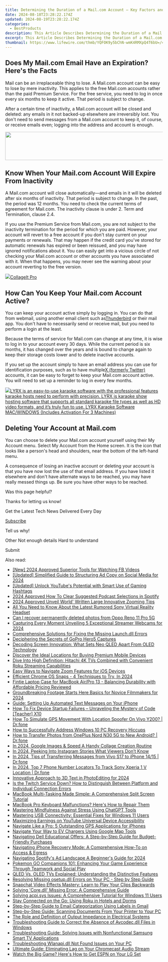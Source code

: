 ```yaml
---
title: Determining the Duration of a Mail.com Account – Key Factors and Lifespan.
date: 2024-08-18T23:28:22.174Z
updated: 2024-08-19T23:28:22.174Z
categories:
  - BestProducts
description: This Article Describes Determining the Duration of a Mail.com Account – Key Factors and Lifespan.
excerpt: This Article Describes Determining the Duration of a Mail.com Account – Key Factors and Lifespan.
thumbnail: https://www.lifewire.com/thmb/YQFOK9y5bChN-wmK4RMXpQ4T6bU=/400x300/filters:no_upscale():max_bytes(150000):strip_icc():format(webp)/the-windows-10-notification-center-what-it-is-and-how-to-use-it-4150756-2691e67d378e45f4875c059230b007d7.png
---
```


## Does My Mail.com Email Have an Expiration? Here's the Facts
 Mail can be an irreplaceable thing to lose. A Mail.com account can be easy to lose by mere inactivity. This applies to the free Mail.com accounts rather than the paid Premium Service. For the free service, you need to log in once every six months to keep it active. That period is subject to change.

 After a certain time of inactivity, a Mail.com account will be closed and deleted: any emails in it not backed-up elsewhere are irreversibly lost. You don't need to send messages from a Mail.com account to keep it, of course, or receive emails even; logging into the address and account is enough.

<!-- affiliate ads begin -->
<a href="https://zonlipartnershipprogram.pxf.io/c/5597632/1596691/17882" target="_top" id="1596691"><img src="//a.impactradius-go.com/display-ad/17882-1596691" border="0" alt="" width="728" height="90"/></a><img height="0" width="0" src="https://imp.pxf.io/i/5597632/1596691/17882" style="position:absolute;visibility:hidden;" border="0" />
<!-- affiliate ads end -->
## Know When Your Mail.com Account Will Expire From Inactivity

 A Mail.com account will close automatically—and emails in it will be deleted after six months of inactivity. That period is subject to change. In the past, the period was 12 months. You need to check the current terms of agreement for Mail.com. The inactivity clause is under 2\. Term and Termination, clause 2.4.

 If you use the Premium Service from Mail.com, you are not subject to the inactivity termination for the period for which you are paid. However, your account will revert to a free account if you don't stay current on your payments or renewals. That may happen if the credit card you've stored for automatic renewals has expired or been reissued, and you may have ignored notifications about it. You can easily get into a vicious circle of not checking your Mail.com account or other accounts you have associated with it. When that happens, you may never see the warning about your account reverting to the free version.

<!-- affiliate ads begin -->
<a href="https://secure.2checkout.com/order/checkout.php?PRODS=4530091&QTY=1&AFFILIATE=108875&CART=1"><img src="https://www.pearlmountainsoft.com/n_img/product/cit_win/banScrn.jpg" border="0">CollageIt Pro</a>
<!-- affiliate ads end -->
## How Can You Keep Your Mail.com Account Active?

 You can keep your account active simply by logging in. You can do that from webmail, using another email client such as[Thunderbird](https://www.lifewire.com/mozilla-thunderbird-review-1173071) or their mail app. You don't have to necessarily send or receive mail, but you need to perform a login at the least.

 Because the terms of service for Mail.com can change at any time, it is wise to log in to your account every 30 days. While the current period is six months, it has changed over the years and is bound to change again to keep their storage costs lower and to delete inactive accounts.

 If you set up the account simply to have an email address you can use for identification purposes, such as to have multiple[X (formerly Twitter)](https://www.lifewire.com/what-exactly-is-twitter-2483331) accounts, it can be easy to forget to keep your Mail.com account active. You will need to set up a reminder to log in every few months.

<!-- affiliate ads begin -->
<a href="https://shop.pcdj.com/order/checkout.php?PRODS=4698998&QTY=1&AFFILIATE=108875&CART=1"> <img src="https://secure.avangate.com/images/merchant/47f4b6321e9fd8e8f7326a6adc1a7c1e/products/MacBook_Pro_lyrx-withsinger-tv.png" border="0">LYRX is an easy-to-use karaoke software with the professional features karaoke hosts need to perform with precision. LYRX is karaoke show hosting software that supports all standard karaoke file types as well as HD video formats, and it’s truly fun to use. 
LYRX Karaoke Software MAC/WINDOWS (Includes Activation For 3 Machines)</a>
<!-- affiliate ads end -->
## Deleting Your Account at Mail.com

 You can choose to delete your Mail.com account yourself using their My Account menu. Select My Account from the Home screen. It is the icon that looks like a person's head and shoulders, near the bottom of the left-hand menu.

 A consequence of losing an inactive account or deleting your account is that you have now lost the use of that email address. If you have listed it elsewhere and don't have alternate ways to be reached, you may have really messed things up. Be sure you have other ways to be reached.

Was this page helpful?

Thanks for letting us know!

 Get the Latest Tech News Delivered Every Day

[Subscribe](https://www.lifewire.com/#)

Tell us why!

 Other  Not enough details  Hard to understand

 Submit

<ins class="adsbygoogle"
     style="display:block"
     data-ad-format="autorelaxed"
     data-ad-client="ca-pub-7571918770474297"
     data-ad-slot="1223367746"></ins>



<ins class="adsbygoogle"
     style="display:block"
     data-ad-client="ca-pub-7571918770474297"
     data-ad-slot="8358498916"
     data-ad-format="auto"
     data-full-width-responsive="true"></ins>

<span class="atpl-alsoreadstyle">Also read:</span>
<div><ul>
<li><a href="https://facebook-videos.techidaily.com/new-2024-approved-superior-tools-for-watching-fb-videos/"><u>[New] 2024 Approved  Superior Tools for Watching FB Videos</u></a></li>
<li><a href="https://facebook-video-recording.techidaily.com/updated-simplified-guide-to-structuring-ad-copy-on-social-media-for-2024/"><u>[Updated] Simplified Guide to Structuring Ad Copy on Social Media for 2024</u></a></li>
<li><a href="https://facebook-video-footage.techidaily.com/updated-unlock-youtubes-potential-with-smart-use-of-gaming-hashtags/"><u>[Updated] Unlock YouTube's Potential with Smart Use of Gaming Hashtags</u></a></li>
<li><a href="https://some-knowledge.techidaily.com/2024-approved-how-to-clear-suggested-podcast-selections-in-spotify/"><u>2024 Approved  How To Clear Suggested Podcast Selections in Spotify</u></a></li>
<li><a href="https://fox-hovers.techidaily.com/2024-approved-unveil-world-written-large-innovative-zooming-tips/"><u>2024 Approved  Unveil World' Written Large  Innovative Zooming Tips</u></a></li>
<li><a href="https://tech-renaissance.techidaily.com/all-you-need-to-know-about-the-latest-rumored-sony-virtual-reality-headset/"><u>All You Need to Know About the Latest Rumored Sony Virtual Reality Headset</u></a></li>
<li><a href="https://phone-solutions.techidaily.com/can-i-recover-permanently-deleted-photos-from-oppo-reno-11-pro-5g-by-stellar-photo-recovery-android-mobile-photo-recover/"><u>Can I recover permanently deleted photos from Oppo Reno 11 Pro 5G</u></a></li>
<li><a href="https://digital-screen-recording.techidaily.com/capturing-every-moment-unveiling-5-exceptional-streamer-webcams-for-2024/"><u>Capturing Every Moment  Unveiling 5 Exceptional Streamer Webcams for 2024</u></a></li>
<li><a href="https://tech-renaissance.techidaily.com/comprehensive-solutions-for-fixing-the-missing-launchdll-errors/"><u>Comprehensive Solutions for Fixing the Missing Launch.dll Errors</u></a></li>
<li><a href="https://extra-lessons.techidaily.com/deciphering-the-secrets-of-gopro-hero5-captures/"><u>Deciphering the Secrets of GoPro Hero5 Captures</u></a></li>
<li><a href="https://tech-renaissance.techidaily.com/decoding-screen-innovation-what-sets-neo-qled-apart-from-oled-technology/"><u>Decoding Screen Innovation: What Sets Neo QLED Apart From OLED Technology</u></a></li>
<li><a href="https://tech-renaissance.techidaily.com/discover-the-ideal-locations-for-buying-premium-mobile-devices/"><u>Discover the Ideal Locations for Buying Premium Mobile Devices</u></a></li>
<li><a href="https://tech-renaissance.techidaily.com/dive-into-high-definition-hitachi-4k-tvs-combined-with-convenient-roku-streaming-capabilities/"><u>Dive Into High Definition: Hitachi 4K TVs Combined with Convenient Roku Streaming Capabilities</u></a></li>
<li><a href="https://tech-renaissance.techidaily.com/easy-ways-to-navigate-zoom-features-for-ios-devices/"><u>Easy Ways to Navigate Zoom Features for iOS Devices</u></a></li>
<li><a href="https://desktop-recording.techidaily.com/efficient-chrome-os-snaps-4-techniques-to-try-in-2024/"><u>Efficient Chrome OS Snaps - 4 Techniques to Try, In 2024</u></a></li>
<li><a href="https://buynow-tips.techidaily.com/1723055455139-fintie-laptop-case-for-macbook-airpro-13-balancing-durability-with-affordable-pricing-reviewed/"><u>Fintie Laptop Case for MacBook Air/Pro 13 - Balancing Durability with Affordable Pricing Reviewed</u></a></li>
<li><a href="https://some-knowledge.techidaily.com/groundbreaking-footage-starts-here-basics-for-novice-filmmakers-for-2024/"><u>Groundbreaking Footage Starts Here  Basics for Novice Filmmakers for 2024</u></a></li>
<li><a href="https://tech-renaissance.techidaily.com/guide-setting-up-automated-text-messages-on-your-iphone/"><u>Guide: Setting Up Automated Text Messages on Your iPhone</u></a></li>
<li><a href="https://tech-renaissance.techidaily.com/how-to-fix-device-startup-failures-unraveling-the-mystery-of-code-teacher-x10/"><u>How To Fix Device Startup Failures – Unraveling the Mystery of Code [Teacher] X10</u></a></li>
<li><a href="https://fake-location.techidaily.com/how-to-simulate-gps-movement-with-location-spoofer-on-vivo-y200-drfone-by-drfone-virtual-android/"><u>How To Simulate GPS Movement With Location Spoofer On Vivo Y200? | Dr.fone</u></a></li>
<li><a href="https://tech-renaissance.techidaily.com/how-to-successfully-address-windows-10-pc-recovery-hiccups/"><u>How to Successfully Address Windows 10 PC Recovery Hiccups</u></a></li>
<li><a href="https://android-transfer.techidaily.com/how-to-transfer-photos-from-oneplus-nord-n30-5g-to-new-android-drfone-by-drfone-transfer-from-android-transfer-from-android/"><u>How to Transfer Photos from OnePlus Nord N30 5G to New Android? | Dr.fone</u></a></li>
<li><a href="https://some-techniques.techidaily.com/in-2024-google-images-and-speed-a-handy-collage-creation-routine/"><u>In 2024, Google Images & Speed  A Handy Collage Creation Routine</u></a></li>
<li><a href="https://instagram-videos.techidaily.com/in-2024-peeking-into-instagram-stories-what-viewers-dont-know/"><u>In 2024, Peeking Into Instagram Stories  What Viewers Don’t Know</u></a></li>
<li><a href="https://android-transfer.techidaily.com/in-2024-tips-of-transferring-messages-from-vivo-s17-to-iphone-1415-drfone-by-drfone-transfer-from-android-transfer-from-android/"><u>In 2024, Tips of Transferring Messages from Vivo S17 to iPhone 14/15 | Dr.fone</u></a></li>
<li><a href="https://android-location-track.techidaily.com/in-2024-top-7-phone-number-locators-to-track-sony-xperia-1-v-location-drfone-by-drfone-virtual-android/"><u>In 2024, Top 7 Phone Number Locators To Track Sony Xperia 1 V Location | Dr.fone</u></a></li>
<li><a href="https://vp-tips.techidaily.com/innovative-approach-to-3d-text-in-photoediting-for-2024/"><u>Innovative Approach to 3D Text in PhotoEditing for 2024</u></a></li>
<li><a href="https://tech-renaissance.techidaily.com/is-the-twitch-service-down-how-to-distinguish-between-platform-and-individual-connection-errors/"><u>Is the Twitch Service Down? How to Distinguish Between Platform and Individual Connection Errors</u></a></li>
<li><a href="https://tech-renaissance.techidaily.com/macbook-multi-tasking-made-simple-a-comprehensive-split-screen-tutorial/"><u>MacBook Multi-Tasking Made Simple: A Comprehensive Split Screen Tutorial</u></a></li>
<li><a href="https://tech-renaissance.techidaily.com/macbook-pro-keyboard-malfunctions-heres-how-to-repair-them/"><u>MacBook Pro Keyboard Malfunctions? Here's How to Repair Them</u></a></li>
<li><a href="https://tech-hub.techidaily.com/mastering-mindfulness-against-stress-using-chatgpt-tools/"><u>Mastering Mindfulness Against Stress Using ChatGPT Tools</u></a></li>
<li><a href="https://win-amazing.techidaily.com/mastering-usb-connectivity-essential-fixes-for-windows-11-users/"><u>Mastering USB Connectivity: Essential Fixes for Windows 11 Users</u></a></li>
<li><a href="https://youtube-data.techidaily.com/izing-earnings-on-youtube-universal-device-accessibility/"><u>Maximizing Earnings on YouTube  Universal Device Accessibility</u></a></li>
<li><a href="https://tech-renaissance.techidaily.com/navigate-like-a-pro-5-outstanding-gps-applications-for-iphones/"><u>Navigate Like a Pro: 5 Outstanding GPS Applications for iPhones</u></a></li>
<li><a href="https://tech-renaissance.techidaily.com/navigate-your-way-to-ev-chargers-using-google-map-tools/"><u>Navigate Your Way to EV Chargers Using Google Map Tools</u></a></li>
<li><a href="https://tech-renaissance.techidaily.com/navigating-dell-educational-offers-a-step-by-step-guide-for-budget-friendly-purchases/"><u>Navigating Dell Educational Offers: A Step-by-Step Guide for Budget-Friendly Purchases</u></a></li>
<li><a href="https://tech-renaissance.techidaily.com/navigating-iphone-recovery-mode-a-comprehensive-how-to-on-access-and-egress/"><u>Navigating iPhone Recovery Mode: A Comprehensive How-To on Access & Egress</u></a></li>
<li><a href="https://extra-guidance.techidaily.com/navigating-spotifys-ad-landscape-a-beginners-guide-for-2024/"><u>Navigating Spotify's Ad Landscape  A Beginner's Guide for 2024</u></a></li>
<li><a href="https://tech-renaissance.techidaily.com/pokemon-go-companions-101-enhancing-your-game-experience-through-teamwork-and-social-play/"><u>Pokemon GO Companions 101: Enhancing Your Game Experience Through Teamwork and Social Play</u></a></li>
<li><a href="https://tech-renaissance.techidaily.com/qled-vs-oled-tvs-explained-understanding-the-distinctive-features/"><u>QLED Vs. OLED TVs Explained: Understanding the Distinctive Features</u></a></li>
<li><a href="https://tech-renaissance.techidaily.com/resolving-missing-osetupdll-errors-on-your-pc-step-by-step-guide/"><u>Resolving Missing osetup.dll Errors on Your PC - Step by Step Guide</u></a></li>
<li><a href="https://tech-renaissance.techidaily.com/snapchat-video-effects-mastery-learn-to-play-your-clips-backwards/"><u>Snapchat Video Effects Mastery: Learn to Play Your Clips Backwards</u></a></li>
<li><a href="https://tech-renaissance.techidaily.com/solving-coredll-missing-error-a-comprehensive-guide/"><u>Solving 'Core.dll' Missing Error: A Comprehensive Guide</u></a></li>
<li><a href="https://blue-screen-error.techidaily.com/solving-acpisys-issues-a-comprehensive-tutorial-for-windows-11-users/"><u>Solving acpi.sys Issues: A Comprehensive Tutorial for Windows 11 Users</u></a></li>
<li><a href="https://tech-renaissance.techidaily.com/stay-connected-on-the-go-using-roku-in-hotels-and-dorms/"><u>Stay Connected on the Go: Using Roku in Hotels and Dorms</u></a></li>
<li><a href="https://tech-renaissance.techidaily.com/step-by-step-guide-to-email-categorization-using-labels-in-gmail/"><u>Step-by-Step Guide to Email Categorization Using Labels in Gmail</u></a></li>
<li><a href="https://tech-renaissance.techidaily.com/step-by-step-guide-scanning-documents-from-your-printer-to-your-pc/"><u>Step-by-Step Guide: Scanning Documents From Your Printer to Your PC</u></a></li>
<li><a href="https://tech-renaissance.techidaily.com/the-role-and-definition-of-output-impedance-in-electrical-systems/"><u>The Role and Definition of Output Impedance in Electrical Systems</u></a></li>
<li><a href="https://tech-renaissance.techidaily.com/troubleshooting-guide-to-correct-the-absence-of-avcodecdll-files-in-windows/"><u>Troubleshooting Guide to Correct the Absence of Avcodec.dll Files in Windows</u></a></li>
<li><a href="https://tech-renaissance.techidaily.com/troubleshooting-guide-solving-issues-with-nonfunctional-samsung-smart-tv-applications/"><u>Troubleshooting Guide: Solving Issues with Nonfunctional Samsung Smart TV Applications</u></a></li>
<li><a href="https://tech-renaissance.techidaily.com/troubleshooting-wlanapidll-not-found-issues-on-your-pc/"><u>Troubleshooting Wlanapi.dll Not Found Issues on Your PC</u></a></li>
<li><a href="https://tech-renaissance.techidaily.com/ultimate-guide-eliminating-lag-on-your-chromecast-audio-stream/"><u>Ultimate Guide: Eliminating Lag on Your Chromecast Audio Stream</u></a></li>
<li><a href="https://tech-renaissance.techidaily.com/watch-the-big-game-heres-how-to-get-espn-on-your-lg-set/"><u>Watch the Big Game? Here's How to Get ESPN on Your LG Set</u></a></li>
</ul></div>

